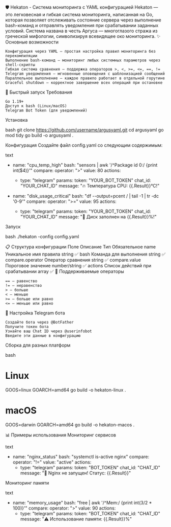 🛡️ Hekaton - Система мониторинга с YAML конфигурацией
Hekaton — это легковесная и гибкая система мониторинга, написанная на Go, которая позволяет отслеживать состояние сервера через выполнение bash-команд и отправлять уведомления при срабатывании заданных условий. Система названа в честь Аргуса — многоглазого стража из греческой мифологии, символизируя всевидящее око мониторинга.
✨ Основные возможности

    Конфигурация через YAML — простая настройка правил мониторинга без перекомпиляции
    Выполнение bash-команд — мониторинг любых системных параметров через shell-скрипты
    Гибкая система сравнения — поддержка операторов >, <, >=, <=, ==, !=
    Telegram уведомления — мгновенные оповещения с шаблонизацией сообщений
    Параллельное выполнение — каждое правило работает в отдельной горутине
    Graceful shutdown — корректное завершение всех операций при остановке

🚀 Быстрый запуск
Требования

    Go 1.19+
    Доступ к bash (Linux/macOS)
    Telegram Bot Token (для уведомлений)

Установка

bash
git clone https://github.com/username/argusyaml.git
cd argusyaml
go mod tidy
go build -o argusyaml .

Конфигурация
Создайте файл config.yaml со следующим содержимым:

text
- name: "cpu_temp_high"
  bash: "sensors | awk '/^Package id 0:/ {print int($4)}'"
  compare:
    operator: ">"
    value: 80
  actions:
    - type: "telegram"
      params:
        token: "YOUR_BOT_TOKEN"
        chat_id: "YOUR_CHAT_ID"
        message: "🔥 Температура CPU: {{.Result}}°C!"

- name: "disk_usage_critical"
  bash: "df --output=pcent / | tail -1 | tr -dc '0-9'"
  compare:
    operator: ">="
    value: 95
  actions:
    - type: "telegram"
      params:
        token: "YOUR_BOT_TOKEN"
        chat_id: "YOUR_CHAT_ID"
        message: "💾 Диск заполнен на {{.Result}}%!"

Запуск

bash
./hekaton -config config.yaml

📋 Структура конфигурации
Поле	Описание	Тип	Обязательное
name	Уникальное имя правила	string	✅
bash	Команда для выполнения	string	✅
compare.operator	Оператор сравнения	string	✅
compare.value	Пороговое значение	number/string	✅
actions	Список действий при срабатывании	array	✅
🔧 Поддерживаемые операторы

    == — равенство
    != — неравенство
    > — больше
    < — меньше
    >= — больше или равно
    <= — меньше или равно

📱 Настройка Telegram бота

    Создайте бота через @BotFather
    Получите токен бота
    Узнайте ваш Chat ID через @userinfobot
    Введите эти данные в конфигурацию

Сборка для разных платформ

bash
# Linux
GOOS=linux GOARCH=amd64 go build -o hekaton-linux .

# macOS
GOOS=darwin GOARCH=amd64 go build -o hekaton-macos .

📊 Примеры использования
Мониторинг сервисов

text
- name: "nginx_status"
  bash: "systemctl is-active nginx"
  compare:
    operator: "!="
    value: "active"
  actions:
    - type: "telegram"
      params:
        token: "BOT_TOKEN"
        chat_id: "CHAT_ID"
        message: "🚨 Nginx не запущен! Статус: {{.Result}}"

Мониторинг памяти

text
- name: "memory_usage"
  bash: "free | awk '/^Mem:/ {print int($3/$2 * 100)}'"
  compare:
    operator: ">"
    value: 90
  actions:
    - type: "telegram"
      params:
        token: "BOT_TOKEN"
        chat_id: "CHAT_ID"
        message: "⚠️ Использование памяти: {{.Result}}%"

